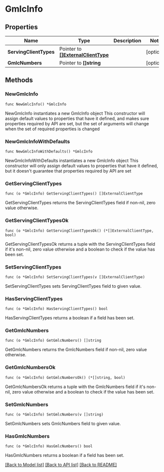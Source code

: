 # GmlcInfo

## Properties

Name | Type | Description | Notes
------------ | ------------- | ------------- | -------------
**ServingClientTypes** | Pointer to [**[]ExternalClientType**](ExternalClientType.md) |  | [optional] 
**GmlcNumbers** | Pointer to **[]string** |  | [optional] 

## Methods

### NewGmlcInfo

`func NewGmlcInfo() *GmlcInfo`

NewGmlcInfo instantiates a new GmlcInfo object
This constructor will assign default values to properties that have it defined,
and makes sure properties required by API are set, but the set of arguments
will change when the set of required properties is changed

### NewGmlcInfoWithDefaults

`func NewGmlcInfoWithDefaults() *GmlcInfo`

NewGmlcInfoWithDefaults instantiates a new GmlcInfo object
This constructor will only assign default values to properties that have it defined,
but it doesn't guarantee that properties required by API are set

### GetServingClientTypes

`func (o *GmlcInfo) GetServingClientTypes() []ExternalClientType`

GetServingClientTypes returns the ServingClientTypes field if non-nil, zero value otherwise.

### GetServingClientTypesOk

`func (o *GmlcInfo) GetServingClientTypesOk() (*[]ExternalClientType, bool)`

GetServingClientTypesOk returns a tuple with the ServingClientTypes field if it's non-nil, zero value otherwise
and a boolean to check if the value has been set.

### SetServingClientTypes

`func (o *GmlcInfo) SetServingClientTypes(v []ExternalClientType)`

SetServingClientTypes sets ServingClientTypes field to given value.

### HasServingClientTypes

`func (o *GmlcInfo) HasServingClientTypes() bool`

HasServingClientTypes returns a boolean if a field has been set.

### GetGmlcNumbers

`func (o *GmlcInfo) GetGmlcNumbers() []string`

GetGmlcNumbers returns the GmlcNumbers field if non-nil, zero value otherwise.

### GetGmlcNumbersOk

`func (o *GmlcInfo) GetGmlcNumbersOk() (*[]string, bool)`

GetGmlcNumbersOk returns a tuple with the GmlcNumbers field if it's non-nil, zero value otherwise
and a boolean to check if the value has been set.

### SetGmlcNumbers

`func (o *GmlcInfo) SetGmlcNumbers(v []string)`

SetGmlcNumbers sets GmlcNumbers field to given value.

### HasGmlcNumbers

`func (o *GmlcInfo) HasGmlcNumbers() bool`

HasGmlcNumbers returns a boolean if a field has been set.


[[Back to Model list]](../README.md#documentation-for-models) [[Back to API list]](../README.md#documentation-for-api-endpoints) [[Back to README]](../README.md)


